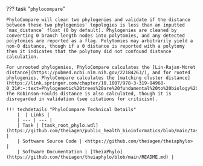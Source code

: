 ??? task "`phylocompare`"

    PhyloCompare will clean two phylogenies and validate if the distance between these two phylogenies' topologies is less than an inputted `max_distance` float (0 by default). Phylogenies are cleaned by converting 0 branch length nodes into polytomies, and any detected polytomies are reported as a flag. Polytomies may arbitrarily yield a non-0 distance, though if a 0 distance is reported with a polytomy then it indicates that the polytomy did not confound distance calculation.

    For unrooted phylogenies, PhyloCompare calculates the [Lin-Rajan-Moret distance](https://pubmed.ncbi.nlm.nih.gov/22184263/), and for rooted phylogenies, PhyloCompare calculates the [matching cluster distance](https://link.springer.com/chapter/10.1007/978-3-319-94968-0_31#:~:text=Phylogenetic%20trees%20are%20fundamental%20to%20biology%20and,is%20an%20important%20problem%20in%20computational%20phylogenetics.). The Robinson-Foulds distance is also calculated, though it is disregarded in validation (see citations for criticism).

    !!! techdetails "PhyloCompare Technical Details"
        |  | Links |
        | --- | --- |
        | Task | [task_root_phylo.wdl](https://github.com/theiagen/public_health_bioinformatics/blob/main/tasks/phylogenetic_inference/utilities/task_phylocompare.wdl) |
        | Software Source Code | <https://github.com/theiagen/theiaphylo> |
        | Software Documentation | [TheiaPhylo](https://github.com/theiagen/theiaphylo/blob/main/README.md) |